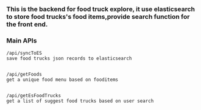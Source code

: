 ### This is the backend for food truck explore, it use elasticsearch to store food trucks's food items,provide search function for the front end.


### Main APIs
```
/api/syncToES
save food trucks json records to elasticsearch


/api/getFoods
get a unique food menu based on fooditems


/api/getEsFoodTrucks
get a list of suggest food trucks based on user search

```